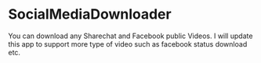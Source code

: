 # SocialMediaDownloader 
You can download any Sharechat and Facebook public Videos. I will update this app to support more type of video such as facebook status download etc.
